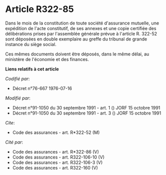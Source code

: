 # Article R322-85

Dans le mois de la constitution de toute société d'assurance mutuelle, une expédition de l'acte constitutif, de ses annexes
et une copie certifiée des délibérations prises par l'assemblée générale prévue à l'article R. 322-52 sont déposées en double
exemplaire au greffe du tribunal de grande instance du siège social.

Ces mêmes documents doivent être déposés, dans le même délai, au ministère de l'économie et des finances.

**Liens relatifs à cet article**

_Codifié par_:

  - Décret n°76-667 1976-07-16

_Modifié par_:

  - Décret n°91-1050 du 30 septembre 1991 - art. 1 () JORF 15 octobre 1991
  - Décret n°91-1050 du 30 septembre 1991 - art. 3 () JORF 15 octobre 1991

_Cite_:

  - Code des assurances - art. R*322-52 (M)

_Cité par_:

  - Code des assurances - art. R*322-86 (V)
  - Code des assurances - art. R322-106-10 (V)
  - Code des assurances - art. R322-106-3 (V)
  - Code des assurances - art. R322-160 (V)
